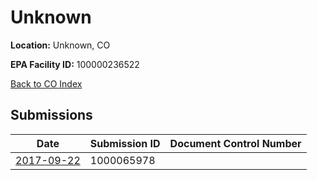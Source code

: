 # Unknown

**Location:** Unknown, CO

**EPA Facility ID:** 100000236522

[Back to CO Index](../../index.md)

## Submissions

| Date | Submission ID | Document Control Number |
|------|--------------|-------------------------|
| [2017-09-22](submissions/1000065978.md) | 1000065978 |  |
